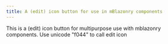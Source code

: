 ```yaml
---
title: A (edit) icon button for use in mBlazonry components
---
```


This is a (edit) icon button for multipurpose use with mblazonry components. Use unicode "f044" to call edit icon